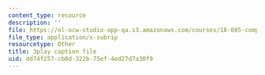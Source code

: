 ```yaml
---
content_type: resource
description: ''
file: https://ol-ocw-studio-app-qa.s3.amazonaws.com/courses/18-085-computational-science-and-engineering-i-fall-2008/dd74f257cb0d322b75ef4ed27d7a30f9_PwKN0blvNkk.srt
file_type: application/x-subrip
resourcetype: Other
title: 3play caption file
uid: dd74f257-cb0d-322b-75ef-4ed27d7a30f9
---
```

